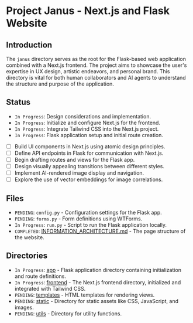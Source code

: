 # Project Janus - Next.js and Flask Website

## Introduction
The `janus` directory serves as the root for the Flask-based web application combined with a Next.js frontend. The project aims to showcase the user's expertise in UX design, artistic endeavors, and personal brand. This directory is vital for both human collaborators and AI agents to understand the structure and purpose of the application.

## Status
- `In Progress`: Design considerations and implementation.
- `In Progress`: Initialize and configure Next.js for the frontend.
- `In Progress`: Integrate Tailwind CSS into the Next.js project.
- `In Progress`: Flask application setup and initial route creation.
- [ ] Build UI components in Next.js using atomic design principles.
- [ ] Define API endpoints in Flask for communication with Next.js.
- [ ] Begin drafting routes and views for the Flask app.
- [ ] Design visually appealing transitions between different styles.
- [ ] Implement AI-rendered image display and navigation.
- [ ] Explore the use of vector embeddings for image correlations.

## Files
- `PENDING`: `config.py` - Configuration settings for the Flask app.
- `PENDING`: `forms.py` - Form definitions using WTForms.
- `In Progress`: `run.py` - Script to run the Flask application locally.
- `COMPLETED`: [INFORMATION_ARCHITECTURE.md](./INFORMATION_ARCHITECTURE.md) - The page structure of the website.

## Directories
- `In Progress`: [app](./app) - Flask application directory containing initialization and route definitions.
- `In Progress`: [frontend](./frontend) - The Next.js frontend directory, initialized and integrated with Tailwind CSS.
- `PENDING`: [templates](./templates) - HTML templates for rendering views.
- `PENDING`: [static](./static) - Directory for static assets like CSS, JavaScript, and images.
- `PENDING`: [utils](./utils) - Directory for utility functions.